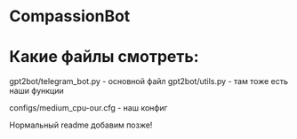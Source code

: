 # CompassionBot

# Какие файлы смотреть:

gpt2bot/telegram_bot.py - основной файл
gpt2bot/utils.py - там тоже есть наши функции

configs/medium_cpu-our.cfg - наш конфиг

Нормальный readme добавим позже!

